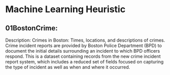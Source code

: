 # Machine Learning Heuristic

## 01BostonCrime: 
Description: Crimes in Boston: Times, locations, and descriptions of crimes. Crime incident reports are provided by Boston Police Department (BPD) to document the initial details surrounding an incident to which BPD officers respond. This is a dataset containing records from the new crime incident report system, which includes a reduced set of fields focused on capturing the type of incident as well as when and where it occurred.
